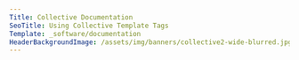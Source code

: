```yaml
---
Title: Collective Documentation
SeoTitle: Using Collective Template Tags
Template: _software/documentation
HeaderBackgroundImage: /assets/img/banners/collective2-wide-blurred.jpg
---
```

